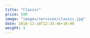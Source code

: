 ```yaml
---
title: "Classic"
price: 590
image: "images/services/classic.jpg"
date: 2018-11-18T12:33:46+10:00
weight: 1
---
```


